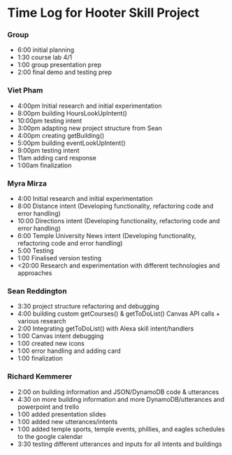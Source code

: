 # Time Log for Hooter Skill Project

### Group
  - 6:00 initial planning
  - 1:30 course lab 4/1
  - 1:00 group presentation prep
  - 2:00 final demo and testing prep
  
### Viet Pham
  - 4:00pm Initial research and initial experimentation
  - 8:00pm building HoursLookUpIntent()
  - 10:00pm testing intent
  - 3:00pm adapting new project structure from Sean
  - 4:00pm creating getBuilding()
  - 5:00pm building eventLookUpIntent()
  - 9:00pm testing intent
  - 11am adding card response
  - 1:00am finalization


### Myra Mirza
  - 4:00 Initial research and initial experimentation
  - 8:00 Distance intent (Developing functionality, refactoring code and error handling)
  - 10:00 Directions intent (Developing functionality, refactoring code and error handling)
  - 6:00 Temple University News intent (Developing functionality, refactoring code and error handling)
  - 5:00 Testing
  - 1:00 Finalised version testing
  - <20:00 Research and experimentation with different technologies and approaches


### Sean Reddington
  - 3:30 project structure refactoring and debugging
  - 4:00 building custom getCourses() & getToDoList() Canvas API calls + various research
  - 2:00 Integrating getToDoList() with Alexa skill intent/handlers
  - 1:00 Canvas intent debugging
  - 1:00 created new icons
  - 1:00 error handling and adding card
  - 1:00 finalization

### Richard Kemmerer
  - 2:00 on building information and JSON/DynamoDB code & utterances
  - 4:30 on more building information and more DynamoDB/utterances and powerpoint and trello
  - 1:00 added presentation slides
  - 1:00 added new utterances/intents
  - 1:00 added temple sports, temple events, phillies, and eagles schedules to the google calendar
  - 3:30 testing different utterances and inputs for all intents and buildings
